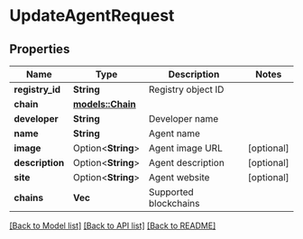 # UpdateAgentRequest

## Properties

Name | Type | Description | Notes
------------ | ------------- | ------------- | -------------
**registry_id** | **String** | Registry object ID | 
**chain** | [**models::Chain**](Chain.md) |  | 
**developer** | **String** | Developer name | 
**name** | **String** | Agent name | 
**image** | Option<**String**> | Agent image URL | [optional]
**description** | Option<**String**> | Agent description | [optional]
**site** | Option<**String**> | Agent website | [optional]
**chains** | **Vec<String>** | Supported blockchains | 

[[Back to Model list]](../README.md#documentation-for-models) [[Back to API list]](../README.md#documentation-for-api-endpoints) [[Back to README]](../README.md)


